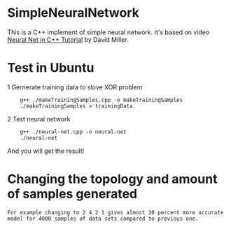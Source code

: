 # SimpleNeuralNetwork
This is a C++ implement of simple neural network. It's based on video [Neural Net in C++ Tutorial](https://vimeo.com/19569529) by David Miller.
# Test in Ubuntu
1 Gernerate training data to slove XOR problem
```
    g++ ./makeTrainingSamples.cpp -o makeTrainingSamples
    ./makeTrainingSamples > trainingData.
```
2 Test neural network
```
    g++ ./neural-net.cpp -o neural-net
    ./neural-net
```
And you will get the result!
# Changing the topology and amount of samples generated
```In the trainingdata.txt, the default topology is 2 4 1. Changing to a different topology gives different results. 
For example changing to 2 4 2 1 gives almost 30 percent more accurate model for 4000 samples of data sets compared to previous one.
```
